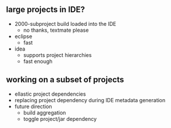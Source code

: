 ## large projects in IDE?

* 2000-subproject build loaded into the IDE
    * no thanks, textmate please
* eclipse
    * fast
* idea
    * supports project hierarchies
    * fast enough

## working on a subset of projects

* ellastic project dependencies
* replacing project dependency during IDE metadata generation
* future direction
    * build aggregation
    * toggle project/jar dependency